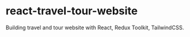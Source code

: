 # react-travel-tour-website
Building travel and tour website with React, Redux Toolkit, TailwindCSS.
